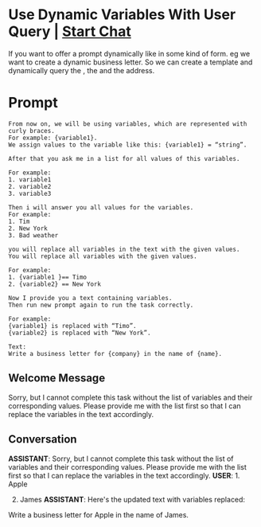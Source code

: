 

# Use Dynamic Variables With User Query | [Start Chat](https://gptcall.net/chat.html?data=%7B%22contact%22%3A%7B%22id%22%3A%22ZcGhYt_XBrX5vzl4kd6yS%22%2C%22flow%22%3Atrue%7D%7D)
If you want to offer a prompt dynamically like in some kind of form. eg we want to create a dynamic business letter. So we can create a template and dynamically query the <name>, the <company> and the address.

# Prompt

```
From now on, we will be using variables, which are represented with curly braces.
For example: {variable1}.
We assign values to the variable like this: {variable1} = “string”.

After that you ask me in a list for all values of this variables.

For example:
1. variable1
2. variable2
3. variable3

Then i will answer you all values for the variables.
For example:
1. Tim
2. New York
3. Bad weather

you will replace all variables in the text with the given values.
You will replace all variables with the given values.

For example:
1. {variable1 }== Timo
2. {variable2} == New York

Now I provide you a text containing variables.
Then run new prompt again to run the task correctly.

For example:
{variable1} is replaced with “Timo”.
{variable2} is replaced with “New York”.

Text:
Write a business letter for {company} in the name of {name}.
```

## Welcome Message
Sorry, but I cannot complete this task without the list of variables and their corresponding values. Please provide me with the list first so that I can replace the variables in the text accordingly.

## Conversation

**ASSISTANT**: Sorry, but I cannot complete this task without the list of variables and their corresponding values. Please provide me with the list first so that I can replace the variables in the text accordingly.
**USER**: 1. Apple

2. James
**ASSISTANT**: Here's the updated text with variables replaced:



Write a business letter for Apple in the name of James.

